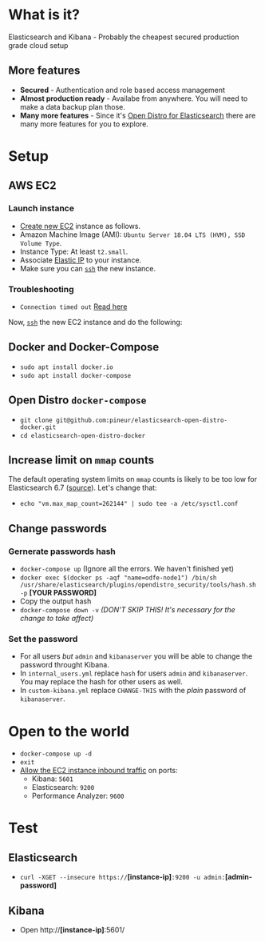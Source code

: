 # What is it?
Elasticsearch and Kibana - Probably the cheapest secured production grade cloud setup
## More features
* **Secured** - Authentication and role based access management
* **Almost production ready** - Availabe from anywhere. You will need to make a data backup plan those.
* **Many more features** - Since it's [Open Distro for Elasticsearch](https://opendistro.github.io/for-elasticsearch/) there are many more features for you to explore.

# Setup
## AWS EC2
### Launch instance
* [Create new EC2](https://docs.aws.amazon.com/efs/latest/ug/gs-step-one-create-ec2-resources.html) instance as follows.
* Amazon Machine Image (AMI): `Ubuntu Server 18.04 LTS (HVM), SSD Volume Type`.
* Instance Type: At least `t2.small`.
* Associate [Elastic IP](https://docs.aws.amazon.com/AWSEC2/latest/UserGuide/elastic-ip-addresses-eip.html) to your instance.
* Make sure you can [`ssh`](https://medium.com/@GalarnykMichael/aws-ec2-part-2-ssh-into-ec2-instance-c7879d47b6b2) the new instance.
### Troubleshooting
* `Connection timed out` [Read here ](https://docs.aws.amazon.com/AWSEC2/latest/UserGuide/TroubleshootingInstancesConnecting.html#TroubleshootingInstancesConnectionTimeout)

Now, [`ssh`](https://medium.com/@GalarnykMichael/aws-ec2-part-2-ssh-into-ec2-instance-c7879d47b6b2) the new EC2 instance and do the following:

## Docker and Docker-Compose
* `sudo apt install docker.io`
* `sudo apt install docker-compose`
## Open Distro `docker-compose`
* `git clone git@github.com:pineur/elasticsearch-open-distro-docker.git`
* `cd elasticsearch-open-distro-docker`
## Increase limit on `mmap` counts
The default operating system limits on `mmap` counts is likely to be too low for Elasticsearch 6.7 ([source](https://www.elastic.co/guide/en/elasticsearch/reference/current/vm-max-map-count.html)). Let's change that:
* `echo "vm.max_map_count=262144" | sudo tee -a /etc/sysctl.conf`
## Change passwords
### Gernerate passwords hash
* `docker-compose up` (Ignore all the errors. We haven't finished yet)
* `docker exec $(docker ps -aqf "name=odfe-node1") /bin/sh /usr/share/elasticsearch/plugins/opendistro_security/tools/hash.sh -p` **[YOUR PASSWORD]**
* Copy the output hash
* `docker-compose down -v` *(DON'T SKIP THIS! It's necessary for the change to take affect)*
### Set the password
* For all users *but* `admin` and `kibanaserver` you will be able to change the password throught Kibana.
* In `internal_users.yml` replace `hash` for users `admin` and `kibanaserver`. You may replace the hash for other users as well.
* In `custom-kibana.yml` replace `CHANGE-THIS` with the *plain* password of `kibanaserver`.
# Open to the world
* `docker-compose up -d`
* `exit`
* [Allow the EC2 instance inbound traffic](https://docs.aws.amazon.com/AWSEC2/latest/UserGuide/authorizing-access-to-an-instance.html) on ports:
    * Kibana: `5601`
    * Elasticsearch: `9200`
    * Performance Analyzer: `9600`
# Test
## Elasticsearch
* `curl -XGET --insecure https://`**[instance-ip]**`:9200 -u admin:`**[admin-password]**
## Kibana
* Open http://**[instance-ip]**:5601/

